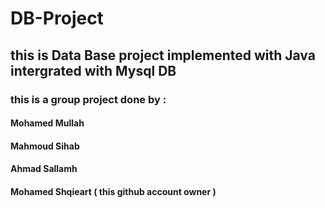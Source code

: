 # DB-Project
## this is Data Base project implemented with Java intergrated with Mysql DB 

### this is a group project done by :

#### Mohamed Mullah 

#### Mahmoud Sihab 

#### Ahmad Sallamh

#### Mohamed Shqieart ( this github account owner ) 

